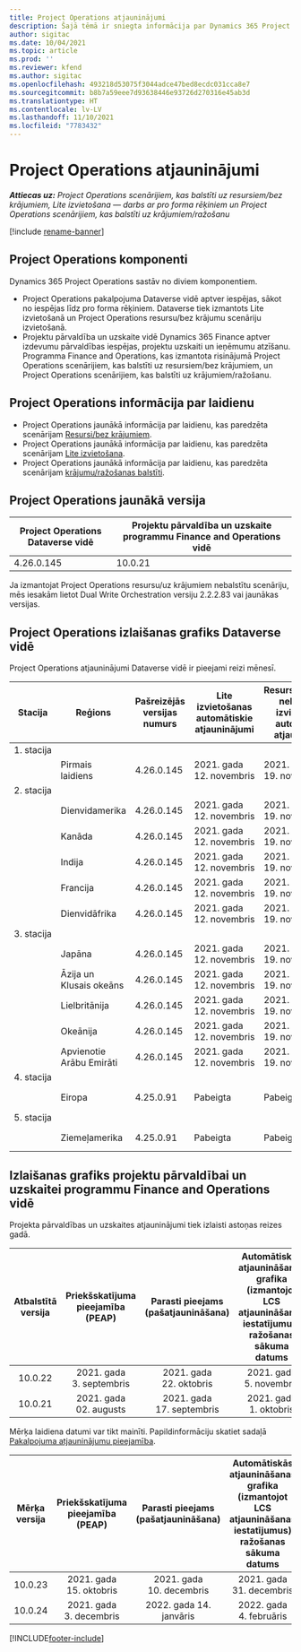 ```yaml
---
title: Project Operations atjauninājumi
description: Šajā tēmā ir sniegta informācija par Dynamics 365 Project Operations izlaistajām versijām.
author: sigitac
ms.date: 10/04/2021
ms.topic: article
ms.prod: ''
ms.reviewer: kfend
ms.author: sigitac
ms.openlocfilehash: 493218d53075f3044adce47bed8ecdc031cca8e7
ms.sourcegitcommit: b8b7a59eee7d93638446e93726d270316e45ab3d
ms.translationtype: HT
ms.contentlocale: lv-LV
ms.lasthandoff: 11/10/2021
ms.locfileid: "7783432"
---
```

# <a name="project-operations-updates"></a>Project Operations atjauninājumi

_**Attiecas uz:** Project Operations scenārijiem, kas balstīti uz resursiem/bez krājumiem, Lite izvietošana — darbs ar pro forma rēķiniem un Project Operations scenārijiem, kas balstīti uz krājumiem/ražošanu_

[!include [rename-banner](~/includes/cc-data-platform-banner.md)]

## <a name="project-operations-components"></a>Project Operations komponenti

Dynamics 365 Project Operations sastāv no diviem komponentiem.

- Project Operations pakalpojuma Dataverse vidē aptver iespējas, sākot no iespējas līdz pro forma rēķiniem. Dataverse tiek izmantots Lite izvietošanā un Project Operations resursu/bez krājumu scenāriju izvietošanā.
- Projektu pārvaldība un uzskaite vidē Dynamics 365 Finance aptver izdevumu pārvaldības iespējas, projektu uzskaiti un ieņēmumu atzīšanu. Programma Finance and Operations, kas izmantota risinājumā Project Operations scenārijiem, kas balstīti uz resursiem/bez krājumiem, un Project Operations scenārijiem, kas balstīti uz krājumiem/ražošanu.

## <a name="project-operations-release-notes"></a>Project Operations informācija par laidienu
- Project Operations jaunākā informācija par laidienu, kas paredzēta scenārijam [Resursi/bez krājumiem](whats-new-oct-2021-resource-based.md).
- Project Operations jaunākā informācija par laidienu, kas paredzēta scenārijam [Lite izvietošana](../pro/whats-new/whats-new-oct-2021-lite.md).
- Project Operations jaunākā informācija par laidienu, kas paredzēta scenārijam [krājumu/ražošanas balstīti](../prod-pma/whats-new/whats-new-jul-2021-stocked.md).

## <a name="project-operations-latest-version"></a>Project Operations jaunākā versija

| Project Operations Dataverse vidē | Projektu pārvaldība un uzskaite programmu Finance and Operations vidē | 
| --- | --- |
| 4.26.0.145 | 10.0.21 |

Ja izmantojat Project Operations resursu/uz krājumiem nebalstītu scenāriju, mēs iesakām lietot Dual Write Orchestration versiju 2.2.2.83 vai jaunākas versijas.

## <a name="release-schedule-for-project-operations-on-dataverse-environment"></a>Project Operations izlaišanas grafiks Dataverse vidē

Project Operations atjauninājumi Dataverse vidē ir pieejami reizi mēnesī. 

| Stacija | Reģions | Pašreizējās versijas numurs | Lite izvietošanas automātiskie atjauninājumi | Resursu/krājumos nebalstītas izvietošanas automātiskie atjauninājumi | Nākamās versijas numurs | Vispārēji pieejamā nākamā versija |
|-----------|-----------------------|-----------------|--------------------|---------------------|---------------------|---------------------|
| 1. stacija |   &nbsp;              |    &nbsp;       | &nbsp;             |      &nbsp;         |      &nbsp;         |      &nbsp;         |
|   &nbsp;  | Pirmais laidiens         |  4.26.0.145     | 2021. gada 12. novembris  | 2021. gada 19. novembris   | TBD                 | 2021. gada 03. decembris   |
| 2. stacija |   &nbsp;              |    &nbsp;       | &nbsp;             |      &nbsp;         |      &nbsp;         |      &nbsp;         |
|   &nbsp;  | Dienvidamerika         |  4.26.0.145     | 2021. gada 12. novembris  | 2021. gada 19. novembris   | TBD                 | 2021. gada 03. decembris   |
|   &nbsp;  | Kanāda                |  4.26.0.145     | 2021. gada 12. novembris  | 2021. gada 19. novembris   | TBD                 | 2021. gada 03. decembris   |
|   &nbsp;  | Indija                 |  4.26.0.145     | 2021. gada 12. novembris  | 2021. gada 19. novembris   | TBD                 | 2021. gada 03. decembris   |
|   &nbsp;  | Francija                |  4.26.0.145     | 2021. gada 12. novembris  | 2021. gada 19. novembris   | TBD                 | 2021. gada 03. decembris   |
|   &nbsp;  | Dienvidāfrika          |  4.26.0.145     | 2021. gada 12. novembris  | 2021. gada 19. novembris   | TBD                 | 2021. gada 03. decembris   |
| 3. stacija |      &nbsp;           |     &nbsp;      |     &nbsp;         |      &nbsp;         |      &nbsp;         |      &nbsp;         |
|   &nbsp;  | Japāna                 |  4.26.0.145     | 2021. gada 12. novembris  | 2021. gada 19. novembris   | TBD                 | 2021. gada 10. decembris   |
|   &nbsp;  | Āzija un Klusais okeāns          |  4.26.0.145     | 2021. gada 12. novembris  | 2021. gada 19. novembris   | TBD                 | 2021. gada 10. decembris   |
|   &nbsp;  | Lielbritānija         |  4.26.0.145     | 2021. gada 12. novembris  | 2021. gada 19. novembris   | TBD                 | 2021. gada 10. decembris   |
|   &nbsp;  | Okeānija               |  4.26.0.145     | 2021. gada 12. novembris  | 2021. gada 19. novembris   | TBD                 | 2021. gada 10. decembris   |
|   &nbsp;  | Apvienotie Arābu Emirāti  |  4.26.0.145     | 2021. gada 12. novembris  | 2021. gada 19. novembris   | TBD                 | 2021. gada 10. decembris   |
| 4. stacija |     &nbsp;            |     &nbsp;      |     &nbsp;         |      &nbsp;         |      &nbsp;         |      &nbsp;         |
|   &nbsp;  | Eiropa                |  4.25.0.91      | Pabeigta           | Pabeigta            | 4.26.0.145          | 2021. gada 12. novembris   |
| 5. stacija |     &nbsp;            |     &nbsp;      |     &nbsp;         |      &nbsp;         |      &nbsp;         |      &nbsp;         |
|   &nbsp;  | Ziemeļamerika         |  4.25.0.91      | Pabeigta           | Pabeigta            | 4.26.0.145          | 2021. gada 19. novembris   |


## <a name="release-schedule-for-project-management-and-accounting-in-the-finance-and-operations-apps-environment"></a>Izlaišanas grafiks projektu pārvaldībai un uzskaitei programmu Finance and Operations vidē

Projekta pārvaldības un uzskaites atjauninājumi tiek izlaisti astoņas reizes gadā.

|Atbalstītā versija| Priekšskatījuma pieejamība (PEAP) | Parasti pieejams (pašatjaunināšana) | Automātiskās atjaunināšanas grafika (izmantojot LCS atjaunināšanas iestatījumus) ražošanas sākuma datums |   Pakalpojumu izbeigšana   |
|:---------------:|:---------------------------:|:---------------------------------:|:--------------------------------------------------------------------:|:------------------:|
|     10.0.22     |      2021. gada 3. septembris      |        2021. gada 22. oktobris           |                          2021. gada 5. novembris                            | 2022. gada 14. janvāris   |
|    10.0.21      |         2021. gada 02. augusts     |           2021. gada 17. septembris      |                             2021. gada 1. oktobris                          |  2021. gada 10. decembris |


Mērķa laidiena datumi var tikt mainīti. Papildinformāciju skatiet sadaļā [Pakalpojuma atjauninājumu pieejamība](/dynamics365/fin-ops-core/fin-ops/get-started/public-preview-releases?toc=%2fdynamics365%2ffinance%2ftoc.json).

|Mērķa versija | Priekšskatījuma pieejamība (PEAP) | Parasti pieejams (pašatjaunināšana) | Automātiskās atjaunināšanas grafika (izmantojot LCS atjaunināšanas iestatījumus) ražošanas sākuma datums |   Pakalpojumu izbeigšana   |
|:---------------:|:---------------------------:|:---------------------------------:|:--------------------------------------------------------------------:|:------------------:|
|     10.0.23     |      2021. gada 15. oktobris       |        2021. gada 10. decembris          |                          2021. gada 31. decembris                           | 2022. gada 18. marts     |
|     10.0.24     |      2021. gada 3. decembris       |        2022. gada 14. janvāris           |                          2022. gada 4. februāris                            | 2022. gada 15. aprīlis     |

[!INCLUDE[footer-include](../includes/footer-banner.md)]
